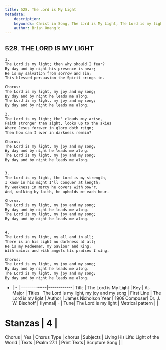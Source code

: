 ```yaml
---
title: 528. The Lord is My Light
metadata:
    description: 
    keywords: Christ in Song, The Lord is My Light, The Lord is my light, The Lord is my light, my joy and my song
    author: Brian Onang'o
---
```



## 528. THE LORD IS MY LIGHT

```txt
1.
The Lord is my light; then why should I fear?
By day and by night his presence is near;
He is my salvation from sorrow and sin;
This blessed persuasion the Spirit brings in.

Chorus:
The Lord is my light, my joy and my song;
By day and by night he leads me along.
The Lord is my light, my joy and my song;
By day and by night he leads me along.

2.
The Lord is my light; tho' clouds may arise,
Faith stronger than sight, looks up to the skies
Where Jesus forever in glory doth reign;
Then how can I ever in darkness remain? 

Chorus:
The Lord is my light, my joy and my song;
By day and by night he leads me along.
The Lord is my light, my joy and my song;
By day and by night he leads me along.


3.
The Lord is my light, the Lord is my strength,
I know in his might I'll conquer at length;
My weakness in mercy he covers with pow'r,
And, walking by faith, he upholds me each hour. 

Chorus:
The Lord is my light, my joy and my song;
By day and by night he leads me along.
The Lord is my light, my joy and my song;
By day and by night he leads me along.


4.
The Lord is my light, my all and in all;
There is in his sight no darkness at all;
He is my Redeemer, my Saviour and King;
With saints and with angels his praises I sing. 

Chorus:
The Lord is my light, my joy and my song;
By day and by night he leads me along.
The Lord is my light, my joy and my song;
By day and by night he leads me along.

```

- |   -  |
-------------|------------|
Title | The Lord is My Light |
Key | A♭ Major |
Titles | The Lord is my light, my joy and my song |
First Line | The Lord is my light |
Author | James Nicholson
Year | 1908
Composer| Dr. J. W. Bischoff |
Hymnal|  - |
Tune| The Lord is my light |
Metrical pattern | |
# Stanzas | 4 |
Chorus | Yes |
Chorus Type | chorus |
Subjects | Living His Life: Light of the World |
Texts | Psalm 27:1 |
Print Texts | 
Scripture Song |  |
  
